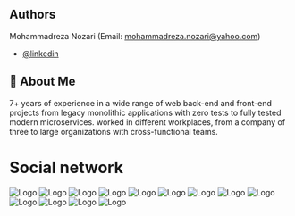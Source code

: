 
## Authors
Mohammadreza Nozari (Email: mohammadreza.nozari@yahoo.com)
- [@linkedin](https://www.linkedin.com/in/mohammadreza-nozari/)


## 🚀 About Me
7+ years of experience in a wide range of web back-end and front-end projects from legacy
monolithic applications with zero tests to fully tested modern microservices. worked in different
workplaces, from a company of three to large organizations with cross-functional teams.



# Social network



![Logo](https://raw.githubusercontent.com/devnozari/socialnetwork/develop/images/1.png)
![Logo](https://raw.githubusercontent.com/devnozari/socialnetwork/develop/images/2.png)
![Logo](https://raw.githubusercontent.com/devnozari/socialnetwork/develop/images/3.png)
![Logo](https://raw.githubusercontent.com/devnozari/socialnetwork/develop/images/4.png)
![Logo](https://raw.githubusercontent.com/devnozari/socialnetwork/develop/images/5.png)
![Logo](https://raw.githubusercontent.com/devnozari/socialnetwork/develop/images/6.png)
![Logo](https://raw.githubusercontent.com/devnozari/socialnetwork/develop/images/7.png)
![Logo](https://raw.githubusercontent.com/devnozari/socialnetwork/develop/images/8.png)
![Logo](https://raw.githubusercontent.com/devnozari/socialnetwork/develop/images/9.png)
![Logo](https://raw.githubusercontent.com/devnozari/socialnetwork/develop/images/10.png)
![Logo](https://raw.githubusercontent.com/devnozari/socialnetwork/develop/images/11.png)
![Logo](https://raw.githubusercontent.com/devnozari/socialnetwork/develop/images/12.png)
![Logo](https://raw.githubusercontent.com/devnozari/socialnetwork/develop/images/13.png)






